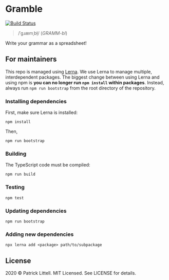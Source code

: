Gramble
=======

[![Build Status](https://travis-ci.org/littell/gramble_ts.svg?branch=master)](https://travis-ci.org/littell/gramble_ts)

> /ˈɡɹæmˌbɫ̣/ (_GRAMM-bl_)

Write your grammar as a spreadsheet!

<!-- TODO: put an animated GIF here, showing it off! -->

For maintainers
---------------

This repo is managed using [Lerna]. We use Lerna to manage multiple,
interdependent packages. The biggest change between using Lerna and
using npm is **you can no longer run `npm install` within packages**.
Instead, always run `npm run bootstrap` from the root directory of the
repository.

[Lerna]: https://lerna.js.org/

### Installing dependencies

First, make sure Lerna is installed:

    npm install

Then,

    npm run bootstrap

### Building

The TypeScript code must be compiled:

    npm run build

### Testing

    npm test

### Updating dependencies

    npm run bootstrap

### Adding new dependencies

    npx lerna add <package> path/to/subpackage

License
-------

2020 © Patrick Littell. MIT Licensed. See LICENSE for details.
